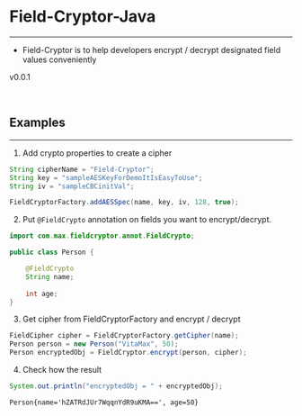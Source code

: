 # Field-Cryptor-Java
___
- Field-Cryptor is to help developers encrypt / decrypt designated field values conveniently

v0.0.1

<br>

## Examples

---

1. Add crypto properties to create a cipher
```java
String cipherName = "Field-Cryptor";
String key = "sampleAESKeyForDemoItIsEasyToUse";
String iv = "sampleCBCinitVal";

FieldCryptorFactory.addAESSpec(name, key, iv, 128, true);
```


2. Put `@FieldCrypto` annotation on fields you want to encrypt/decrypt.
```java
import com.max.fieldcryptor.annot.FieldCrypto;

public class Person {

    @FieldCrypto
    String name;
    
    int age;
}
```

3. Get cipher from FieldCryptorFactory and encrypt / decrypt
```java
FieldCipher cipher = FieldCryptorFactory.getCipher(name);
Person person = new Person("VitaMax", 50);
Person encryptedObj = FieldCryptor.encrypt(person, cipher);
```

4. Check how the result
```java
System.out.println("encryptedObj = " + encryptedObj);
```

```
Person{name='hZATRdJUr7WqqnYdR9uKMA==', age=50}
```
